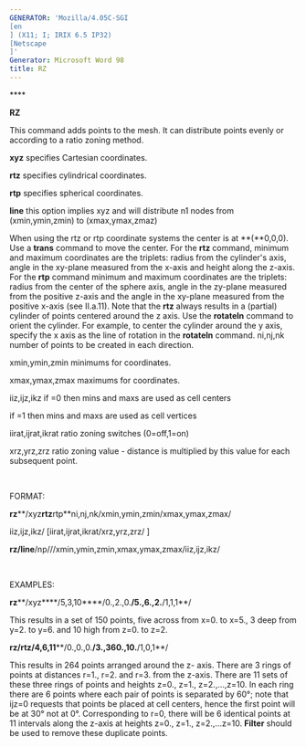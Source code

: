 ```yaml
---
GENERATOR: 'Mozilla/4.05C-SGI 
[en
] (X11; I; IRIX 6.5 IP32) 
[Netscape
]'
Generator: Microsoft Word 98
title: RZ
---
```


**** 

 **RZ**

  This command adds points to the mesh. It can distribute points
  evenly or according to a ratio zoning method.

  **xyz** specifies Cartesian coordinates.

  **rtz** specifies cylindrical coordinates.

  **rtp** specifies spherical coordinates.

  **line** this option implies xyz and will distribute n1 nodes from
  (xmin,ymin,zmin) to (xmax,ymax,zmaz)

  When using the rtz or rtp coordinate systems the center is at
  **(**0,0,0). Use a **trans** command to move the center. For the
  **rtz** command, minimum and maximum coordinates are the triplets:
  radius from the cylinder's axis, angle in the xy-plane measured from
  the x-axis and height along the z-axis. For the **rtp** command
  minimum and maximum coordinates are the triplets: radius from the
  center of the sphere axis, angle in the zy-plane measured from the
  positive z-axis and the angle in the xy-plane measured from the
  positive x-axis (see II.a.11). Note that the **rtz** always results
  in a (partial) cylinder of points centered around the z axis. Use
  the **rotateln** command to orient the cylinder. For example, to
  center the cylinder around the y axis, specify the x axis as the
  line of rotation in the **rotateln** command.
  ni,nj,nk number of points to be created in each direction.

  xmin,ymin,zmin minimums for coordinates.

  xmax,ymax,zmax maximums for coordinates.

  iiz,ijz,ikz if =0 then mins and maxs are used as cell centers

  if =1 then mins and maxs are used as cell vertices

  iirat,ijrat,ikrat ratio zoning switches (0=off,1=on)

  xrz,yrz,zrz ratio zoning value - distance is multiplied by this
  value for each subsequent point.

   

 FORMAT:

 **rz****/xyz****rtz****rtp**ni,nj,nk/xmin,ymin,zmin/xmax,ymax,zmax/

 iiz,ijz,ikz/
[iirat,ijrat,ikrat/xrz,yrz,zrz/
]

 **rz/line**/np///xmin,ymin,zmin,xmax,ymax,zmax/iiz,ijz,ikz/

  

 EXAMPLES:

 **rz****/xyz****/5,3,10****/0.,2.,0.****/5.,6.,2.****/1,1,1**/

 This results in a set of 150 points, five across from x=0. to x=5., 3
 deep from y=2. to y=6. and 10 high from z=0. to z=2.

 **rz/rtz/4,6,11****/0.,0.,0.****/3.,360.,10.****/1,0,1**/

 This results in 264 points arranged around the z- axis. There are 3
 rings of points at distances r=1., r=2. and r=3. from the z-axis.
 There are 11 sets of these three rings of points and heights z=0.,
 z=1., z=2.,...,z=10. In each ring there are 6 points where each pair
 of points is separated by 60°; note that ijz=0 requests that points be
 placed at cell centers, hence the first point will be at 30° not at
 0°. Corresponding to r=0, there will be 6 identical points at 11
 intervals along the z-axis at heights z=0., z=1., z=2.,...z=10.
 **Filter** should be used to remove these duplicate points.
